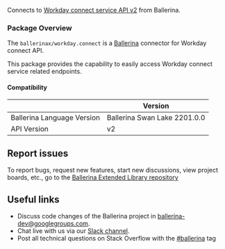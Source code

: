 Connects to [Workday connect service API v2](https://community.workday.com/sites/default/files/file-hosting/restapi/index.html) from Ballerina.

### Package Overview

The `ballerinax/workday.connect` is a [Ballerina](https://ballerina.io/) connector for Workday connect API.  

This package provides the capability to easily access Workday connect service related endpoints.

#### Compatibility
|                               | Version                    |
|-------------------------------|----------------------------|
| Ballerina Language Version    | Ballerina Swan Lake 2201.0.0 |
| API Version                   | v2                         |

## Report issues
To report bugs, request new features, start new discussions, view project boards, etc., go to the [Ballerina Extended Library repository](https://github.com/ballerina-platform/ballerina-extended-library)

## Useful links
- Discuss code changes of the Ballerina project in [ballerina-dev@googlegroups.com](mailto:ballerina-dev@googlegroups.com).
- Chat live with us via our [Slack channel](https://ballerina.io/community/slack/).
- Post all technical questions on Stack Overflow with the [#ballerina](https://stackoverflow.com/questions/tagged/ballerina) tag
